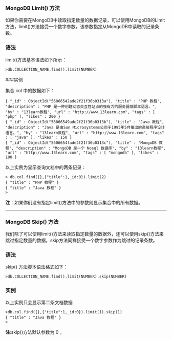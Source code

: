 ### MongoDB Limit() 方法

如果你需要在MongoDB中读取指定数量的数据记录，可以使用MongoDB的Limit方法，limit()方法接受一个数字参数，该参数指定从MongoDB中读取的记录条数。

### 语法

limit()方法基本语法如下所示：
```other
>db.COLLECTION_NAME.find().limit(NUMBER)
```

###实例

集合 col 中的数据如下：
```other
{ "_id" : ObjectId("56066542ade2f21f36b0313a"), "title" : "PHP 教程", "description" : "PHP 是一种创建动态交互性站点的强有力的服务器端脚本语言。", "by" : "13learn教程", "url" : "http://www.13learn.com", "tags" : [ "php" ], "likes" : 200 }
{ "_id" : ObjectId("56066549ade2f21f36b0313b"), "title" : "Java 教程", "description" : "Java 是由Sun Microsystems公司于1995年5月推出的高级程序设计语言。", "by" : "13learn教程", "url" : "http://www.13learn.com", "tags" : [ "java" ], "likes" : 150 }
{ "_id" : ObjectId("5606654fade2f21f36b0313c"), "title" : "MongoDB 教程", "description" : "MongoDB 是一个 Nosql 数据库", "by" : "13learn教程", "url" : "http://www.13learn.com", "tags" : [ "mongodb" ], "likes" : 100 }
```
以上实例为显示查询文档中的两条记录：
```other
> db.col.find({},{"title":1,_id:0}).limit(2)
{ "title" : "PHP 教程" }
{ "title" : "Java 教程" }
>
```
**注**：如果你们没有指定limit()方法中的参数则显示集合中的所有数据。

---

### MongoDB Skip() 方法

我们除了可以使用limit()方法来读取指定数量的数据外，还可以使用skip()方法来跳过指定数量的数据，skip方法同样接受一个数字参数作为跳过的记录条数。

### 语法

skip() 方法脚本语法格式如下：
```other
>db.COLLECTION_NAME.find().limit(NUMBER).skip(NUMBER)
```

### 实例

以上实例只会显示第二条文档数据
```other
>db.col.find({},{"title":1,_id:0}).limit(1).skip(1)
{ "title" : "Java 教程" }
>
```
**注**:skip()方法默认参数为 0 。